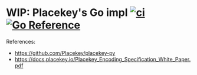 # WIP: Placekey's Go impl [![ci](https://github.com/ringsaturn/pk/actions/workflows/ci.yml/badge.svg)](https://github.com/ringsaturn/pk/actions/workflows/ci.yml) [![Go Reference](https://pkg.go.dev/badge/github.com/ringsaturn/pk.svg)](https://pkg.go.dev/github.com/ringsaturn/pk)

References:

- <https://github.com/Placekey/placekey-py>
- <https://docs.placekey.io/Placekey_Encoding_Specification_White_Paper.pdf>
